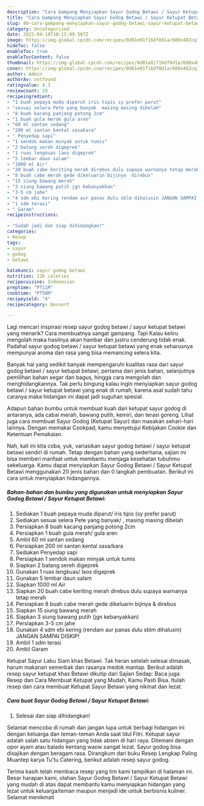 ```yaml
---
description: "Cara Gampang Menyiapkan Sayur Godog Betawi / Sayur Ketupat Betawi yang Sempurna, Buat Buka Puasa}"
title: "Cara Gampang Menyiapkan Sayur Godog Betawi / Sayur Ketupat Betawi yang Sempurna, Buat Buka Puasa}"
slug: 80-cara-gampang-menyiapkan-sayur-godog-betawi-sayur-ketupat-betawi-yang-sempurna-buat-buka-puasa
category: Uncategorized
date: 2022-04-18T10:15:09.507Z
image: https://img-global.cpcdn.com/recipes/0d81e01f16df8d1a/680x482cq70/sayur-godog-betawi-sayur-ketupat-betawi-foto-resep-utama.jpg
hideToc: false
enableToc: true
enableTocContent: false
thumbnail: https://img-global.cpcdn.com/recipes/0d81e01f16df8d1a/680x482cq70/sayur-godog-betawi-sayur-ketupat-betawi-foto-resep-utama.jpg
cover: https://img-global.cpcdn.com/recipes/0d81e01f16df8d1a/680x482cq70/sayur-godog-betawi-sayur-ketupat-betawi-foto-resep-utama.jpg
author: Admin
authorAv: notfound
ratingvalue: 4.3
reviewcount: 19
recipeingredient:
- "1 buah pepaya muda diparut iris tipis sy prefer parut"
- "sesuai selera Pete yang banyak  masing masing dibelah"
- "8 buah kacang panjang potong 2cm"
- "1 buah gula merah gula aren"
- "60 ml santan sedang"
- "200 ml santan kental sasakara"
- " Penyedap sapi"
- "1 sendok makan minyak untuk tumis"
- "2 batang sereh digeprek"
- "1 ruas lengkuas laos digeprek"
- "5 lembar daun salam"
- "1000 ml Air"
- "20 buah cabe keriting merah direbus dulu supaya warnanya tetap merah"
- "8 buah cabe merah gede dikeluarin bijinya  direbus"
- "15 siung bawang merah"
- "3 siung bawang putih jgn kebanyakkan"
- "3-5 cm jahe"
- "4 sdm ebi kering rendam aur panas dulu sblm dihalusin JANGAN SAMPAI DISKIP"
- "1 sdm terasi"
- " Garam"
recipeinstructions:

- "Sudah jadi dan siap dihidangkan!"
categories:
- Resep
tags:
- sayur
- godog
- betawi

katakunci: sayur godog betawi 
nutrition: 126 calories
recipecuisine: Indonesian
preptime: "PT11M"
cooktime: "PT50M"
recipeyield: "4"
recipecategory: Dessert

---
```



Lagi mencari inspirasi resep sayur godog betawi / sayur ketupat betawi yang menarik? Cara membuatnya sangat gampang. Tapi Kalau keliru mengolah maka hasilnya akan hambar dan justru cenderung tidak enak. Padahal sayur godog betawi / sayur ketupat betawi yang enak seharusnya mempunyai aroma dan rasa yang bisa memancing selera kita.


Banyak hal yang sedikit banyak mempengaruhi kualitas rasa dari sayur godog betawi / sayur ketupat betawi, pertama dari jenis bahan, selanjutnya pemilihan bahan segar dan bagus, hingga cara mengolah dan menghidangkannya. Tak perlu bingung kalau ingin menyiapkan sayur godog betawi / sayur ketupat betawi yang enak di rumah, karena asal sudah tahu caranya maka hidangan ini dapat jadi suguhan spesial.

Adapun bahan bumbu untuk membuat kuah dari ketupat sayur godog di antaranya, ada cabai merah, bawang putih, kemiri, dan terasi goreng. Lihat juga cara membuat Sayur Godog (Ketupat Sayur) dan masakan sehari-hari lainnya. Dengan memakai Cookpad, kamu menyetujui Kebijakan Cookie dan Ketentuan Pemakaian.


Nah, kali ini kita coba, yuk, variasikan sayur godog betawi / sayur ketupat betawi sendiri di rumah. Tetap dengan bahan yang sederhana, sajian ini bisa memberi manfaat untuk membantu menjaga kesehatan tubuhmu sekeluarga. Kamu dapat menyiapkan Sayur Godog Betawi / Sayur Ketupat Betawi menggunakan 20 jenis bahan dan 0 langkah pembuatan. Berikut ini cara untuk menyiapkan hidangannya.

<!--inarticleads1-->

##### Bahan-bahan dan bumbu yang digunakan untuk menyiapkan Sayur Godog Betawi / Sayur Ketupat Betawi:

1. Sediakan 1 buah pepaya muda diparut/ iris tipis (sy prefer parut)
1. Sediakan sesuai selera Pete yang banyak/ , masing masing dibelah
1. Persiapkan 8 buah kacang panjang potong 2cm
1. Persiapkan 1 buah gula merah/ gula aren
1. Ambil 60 ml santan sedang
1. Persiapkan 200 ml santan kental sasa/kara
1. Sediakan  Penyedap sapi
1. Persiapkan 1 sendok makan minyak untuk tumis
1. Siapkan 2 batang sereh digeprek
1. Gunakan 1 ruas lengkuas/ laos digeprek
1. Gunakan 5 lembar daun salam
1. Siapkan 1000 ml Air
1. Siapkan 20 buah cabe keriting merah direbus dulu supaya warnanya tetap merah
1. Persiapkan 8 buah cabe merah gede dikeluarin bijinya &amp; direbus
1. Siapkan 15 siung bawang merah
1. Siapkan 3 siung bawang putih (jgn kebanyakkan)
1. Persiapkan 3-5 cm jahe
1. Gunakan 4 sdm ebi kering (rendam aur panas dulu sblm dihalusin) JANGAN SAMPAI DISKIP!
1. Ambil 1 sdm terasi
1. Ambil  Garam


Ketupat Sayur Labu Siam khas Betawi. Tak heran setelah selesai dimasak, harum makanan semerbak dan rasanya medok mantap. Berikut adalah resep sayur ketupat khas Betawi dikutip dari Sajian Sedap: Baca juga: Resep dan Cara Membuat Ketupat yang Mudah, Kamu Pasti Bisa. Itulah resep dan cara membuat Ketupat Sayur Betawi yang nikmat dan lezat. 

<!--inarticleads2-->

##### Cara buat Sayur Godog Betawi / Sayur Ketupat Betawi:


1. Selesai dan siap dihidangkan!

Selamat mencoba di rumah dan jangan lupa untuk berbagi hidangan ini dengan keluarga dan teman-teman Anda saat Idul Fitri. Ketupat sayur adalah salah satu hidangan yang tidak absen di hari raya. Ditemani dengan opor ayam atau balado kentang waow sangat lezat. Sayur godog bisa disajikan dengan beragam rasa. Dirangkum dari buku Resep Lengkap Paling Muantep karya Tu&#39;tu Catering, berikut adalah resep sayur godog. 

Terima kasih telah membaca resep yang tim kami tampilkan di halaman ini. Besar harapan kami, olahan Sayur Godog Betawi / Sayur Ketupat Betawi yang mudah di atas dapat membantu kamu menyiapkan hidangan yang lezat untuk keluarga/teman maupun menjadi ide untuk berbisnis kuliner. Selamat menikmati
